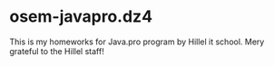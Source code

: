 # osem-javapro.dz4
This is my homeworks for Java.pro program by Hillel it school.
Мery grateful to the Hillel staff!
